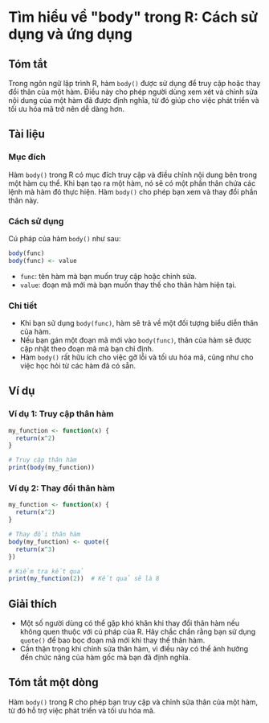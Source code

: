 <!--
Meta Description: # Tìm hiểu về "body" trong R: Cách sử dụng và ứng dụng ## Tóm tắt Trong ngôn ngữ lập trình R, hàm `body()` được sử dụng để truy cập hoặc thay đổi thân...
Meta Keywords: hàm, thân, body, một, bạn
-->

# Tìm hiểu về "body" trong R: Cách sử dụng và ứng dụng

## Tóm tắt
Trong ngôn ngữ lập trình R, hàm `body()` được sử dụng để truy cập hoặc thay đổi thân của một hàm. Điều này cho phép người dùng xem xét và chỉnh sửa nội dung của một hàm đã được định nghĩa, từ đó giúp cho việc phát triển và tối ưu hóa mã trở nên dễ dàng hơn.

## Tài liệu
### Mục đích
Hàm `body()` trong R có mục đích truy cập và điều chỉnh nội dung bên trong một hàm cụ thể. Khi bạn tạo ra một hàm, nó sẽ có một phần thân chứa các lệnh mà hàm đó thực hiện. Hàm `body()` cho phép bạn xem và thay đổi phần thân này.

### Cách sử dụng
Cú pháp của hàm `body()` như sau:
```R
body(func)
body(func) <- value
```
- `func`: tên hàm mà bạn muốn truy cập hoặc chỉnh sửa.
- `value`: đoạn mã mới mà bạn muốn thay thế cho thân hàm hiện tại.

### Chi tiết
- Khi bạn sử dụng `body(func)`, hàm sẽ trả về một đối tượng biểu diễn thân của hàm.
- Nếu bạn gán một đoạn mã mới vào `body(func)`, thân của hàm sẽ được cập nhật theo đoạn mã mà bạn chỉ định.
- Hàm `body()` rất hữu ích cho việc gỡ lỗi và tối ưu hóa mã, cũng như cho việc học hỏi từ các hàm đã có sẵn.

## Ví dụ
### Ví dụ 1: Truy cập thân hàm
```R
my_function <- function(x) {
  return(x^2)
}

# Truy cập thân hàm
print(body(my_function))
```

### Ví dụ 2: Thay đổi thân hàm
```R
my_function <- function(x) {
  return(x^2)
}

# Thay đổi thân hàm
body(my_function) <- quote({
  return(x^3)
})

# Kiểm tra kết quả
print(my_function(2))  # Kết quả sẽ là 8
```

## Giải thích
- Một số người dùng có thể gặp khó khăn khi thay đổi thân hàm nếu không quen thuộc với cú pháp của R. Hãy chắc chắn rằng bạn sử dụng `quote()` để bao bọc đoạn mã mới khi thay thế thân hàm.
- Cần thận trọng khi chỉnh sửa thân hàm, vì điều này có thể ảnh hưởng đến chức năng của hàm gốc mà bạn đã định nghĩa.

## Tóm tắt một dòng
Hàm `body()` trong R cho phép bạn truy cập và chỉnh sửa thân của một hàm, từ đó hỗ trợ việc phát triển và tối ưu hóa mã.